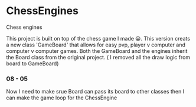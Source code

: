 # ChessEngines
Chess engines

This project is built on top of the chess game I made 😀. This version creats a new class 'GameBoard' that allows for easy pvp, player v computer and computer v computer games.
Both the GameBoard and the engines inherit the Board class from the original project. ( I removed all the draw logic from board to GameBoard)

### 08 - 05
Now I need to make srue Board can pass its board to other classes then I can make the game loop for the ChessEngine
